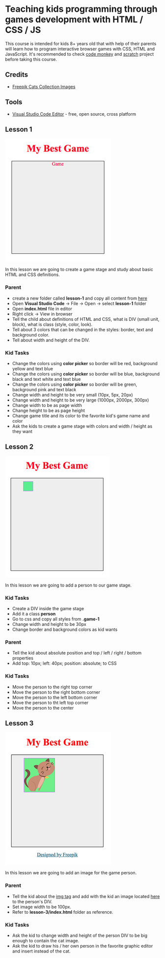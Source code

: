 # Teaching kids programming through games development with HTML / CSS / JS

This course is intended for kids 8+ years old that with help of their parents will learn how to program interactive browser games with CSS, HTML and JavaScript. It's recommended to check [code monkey](https://www.playcodemonkey.com/) and [scratch](https://scratch.mit.edu/) project before taking this course.

## Credits
- [Freepik Cats Collection Images](https://www.freepik.com/free-vector/coloured-cats-collection_1072063.htm) 

## Tools
- [Visual Studio Code Editor](https://code.visualstudio.com/) - free, open source, cross platform

## Lesson 1
![Lesson 1](https://raw.githubusercontent.com/1rosehip/coding-games-for-kids-to-learn-programming/master/lesson-1/lesson-1.png "Lesson 1")

In this lesson we are going to create a game stage and study about basic HTML and CSS definitions.
    
### Parent
- create a new folder called **lesson-1** and copy all content from [here](https://github.com/1rosehip/coding-games-for-kids-to-learn-programming/tree/master/lesson-1)
- Open **Visual Studio Code** -> File -> Open -> select **lesson-1** folder
- Open **index.html** file in editor 
- Right click -> View in browser    
- Tell the child about definitions of HTML and CSS, what is DIV (small unit, block), what is class (style, color, look).
- Tell about 3 colors that can be changed in the styles: border, text and background color.
- Tell about width and height of the DIV.

### Kid Tasks
- Change the colors using **color picker** so border will be red, background yellow and text blue
- Change the colors using **color picker** so border will be blue, background black and text white
and text blue
- Change the colors using **color picker** so border will be green, background pink and text black
- Change width and height to be very small (10px, 5px, 20px)
- Change width and height to be very large (1000px, 2000px, 300px)
- Change width to be as page width
- Change height to be as page height
- Change game title and its color to the favorite kid's game name and color
- Ask the kids to create a game stage with colors and width / height as they want

## Lesson 2
![Lesson 2](https://raw.githubusercontent.com/1rosehip/coding-games-for-kids-to-learn-programming/master/lesson-2/lesson-2.png "Lesson 2")

In this lesson we are going to add a person to our game stage.

### Kid Tasks
- Create a DIV inside the game stage
- Add it a class **person**
- Go to css and copy all styles from **.game-1**
- Change width and height to be 30px
- Change border and background colors as kid wants

### Parent
- Tell the kid about absolute position and top / left / right / bottom properties
- Add top: 10px; left: 40px; position: absolute; to CSS

### Kid Tasks
- Move the person to the right top corner
- Move the person to the right bottom corner
- Move the person to the left bottom corner
- Move the person to tht left top corner
- Move the person to the center  

## Lesson 3

![Lesson 3](https://raw.githubusercontent.com/1rosehip/coding-games-for-kids-to-learn-programming/master/lesson-3/lesson-3.png?v=1 "Lesson 3")

In this lesson we are going to add an image for the game person.

### Parent
- Tell the kid about the [img tag](https://developer.mozilla.org/en-US/docs/Web/HTML/Element/img) and add with the kid an image located [here](https://github.com/1rosehip/coding-games-for-kids-to-learn-programming/tree/master/img/cats) to the person's DIV.
- Set image width to be 100px.
- Refer to **lesson-3/index.html** folder as reference.

### Kid Tasks
- Ask the kid to change width and height of the person DIV to be big enough to contain the cat image.
- Ask the kid to draw his / her own person in the favorite graphic editor and insert instead of the cat.
